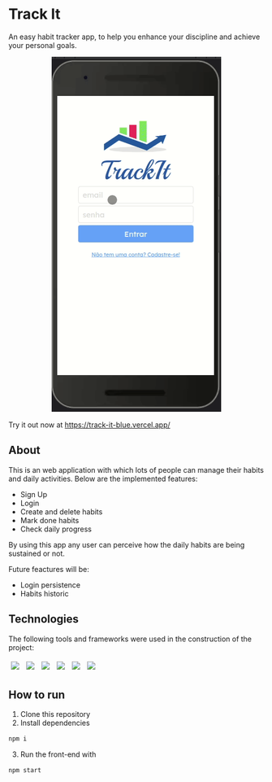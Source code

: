 # Track It

An easy habit tracker app, to help you enhance your discipline and achieve your personal goals.
<p align="center">
  <img src="/public/assets/track-it.gif" />
</p>

Try it out now at https://track-it-blue.vercel.app/

## About

This is an web application with which lots of people can manage their habits and daily activities. Below are the implemented features:

- Sign Up
- Login
- Create and delete habits
- Mark done habits
- Check daily progress

By using this app any user can perceive how the daily habits are being sustained or not.

Future feactures will be:
- Login persistence
- Habits historic

## Technologies
The following tools and frameworks were used in the construction of the project:<br>
<p>
  <img style='margin: 5px;' src='https://img.shields.io/badge/styled-components%20-%2320232a.svg?&style=for-the-badge&color=b8679e&logo=styled-components&logoColor=%3a3a3a'>
  <img style='margin: 5px;' src='https://img.shields.io/badge/axios%20-%2320232a.svg?&style=for-the-badge&color=informational'>
  <img style='margin: 5px;' src="https://img.shields.io/badge/react-app%20-%2320232a.svg?&style=for-the-badge&color=60ddf9&logo=react&logoColor=%2361DAFB"/>
  <img style='margin: 5px;' src="https://img.shields.io/badge/react_route%20-%2320232a.svg?&style=for-the-badge&logo=react&logoColor=%2361DAFB"/>
  <img style='margin: 5px;' src='https://img.shields.io/badge/react-icons%20-%2320232a.svg?&style=for-the-badge&color=f28dc7&logo=react-icons&logoColor=%2361DAFB'>
  <img style='margin: 5px;' src='https://img.shields.io/badge/dayjs%20-%2320232a.svg?&style=for-the-badge&color=orange'>
</p>

## How to run

1. Clone this repository
2. Install dependencies
```bash
npm i
```
3. Run the front-end with
```bash
npm start
```
